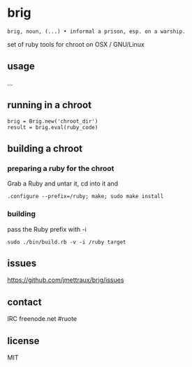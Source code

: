 
# brig

    brig, noun, (...) • informal a prison, esp. on a warship.

set of ruby tools for chroot on OSX / GNU/Linux

## usage

...

## running in a chroot

    brig = Brig.new('chroot_dir')
    result = brig.eval(ruby_code)

## building a chroot

### preparing a ruby for the chroot

Grab a Ruby and untar it, cd into it and

    .configure --prefix=/ruby; make; sudo make install

### building

pass the Ruby prefix with -i

    sudo ./bin/build.rb -v -i /ruby target


## issues

https://github.com/jmettraux/brig/issues


## contact

IRC freenode.net #ruote


## license

MIT

